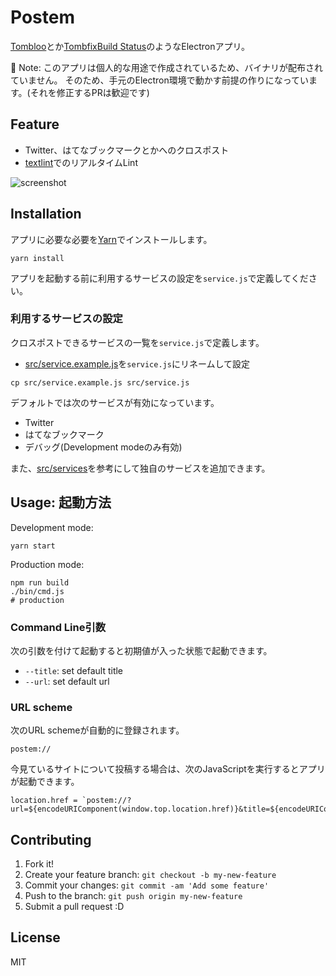 # Postem

[Tombloo](https://github.com/to/tombloo)とか[TombfixBuild Status](https://github.com/tombfix/core)のようなElectronアプリ。

:memo: Note: このアプリは個人的な用途で作成されているため、バイナリが配布されていません。
そのため、手元のElectron環境で動かす前提の作りになっています。(それを修正するPRは歓迎です)

## Feature

- Twitter、はてなブックマークとかへのクロスポスト
- [textlint](https://github.com/textlint/textlint "textlint")でのリアルタイムLint

![screenshot](https://monosnap.com/file/9WtShAGiCilmCOLtuGEWnfphfpKndf.png)

## Installation

アプリに必要な必要を[Yarn](https://yarnpkg.com/)でインストールします。

    yarn install
    
アプリを起動する前に利用するサービスの設定を`service.js`で定義してください。

### 利用するサービスの設定

クロスポストできるサービスの一覧を`service.js`で定義します。

- [src/service.example.js](./src/service.example.js)を`service.js`にリネームして設定

```shell
cp src/service.example.js src/service.js
```

デフォルトでは次のサービスが有効になっています。

- Twitter
- はてなブックマーク
- デバッグ(Development modeのみ有効)

また、[src/services](./src/services)を参考にして独自のサービスを追加できます。

## Usage: 起動方法

Development mode:

    yarn start
    
Production mode:

    npm run build
    ./bin/cmd.js
    # production

### Command Line引数

次の引数を付けて起動すると初期値が入った状態で起動できます。

- `--title`: set default title
- `--url`:   set default url

### URL scheme

次のURL schemeが自動的に登録されます。

```
postem://
```

今見ているサイトについて投稿する場合は、次のJavaScriptを実行するとアプリが起動できます。

```
location.href = `postem://?url=${encodeURIComponent(window.top.location.href)}&title=${encodeURIComponent(window.top.document.title)}`
```

## Contributing

1. Fork it!
2. Create your feature branch: `git checkout -b my-new-feature`
3. Commit your changes: `git commit -am 'Add some feature'`
4. Push to the branch: `git push origin my-new-feature`
5. Submit a pull request :D

## License

MIT
